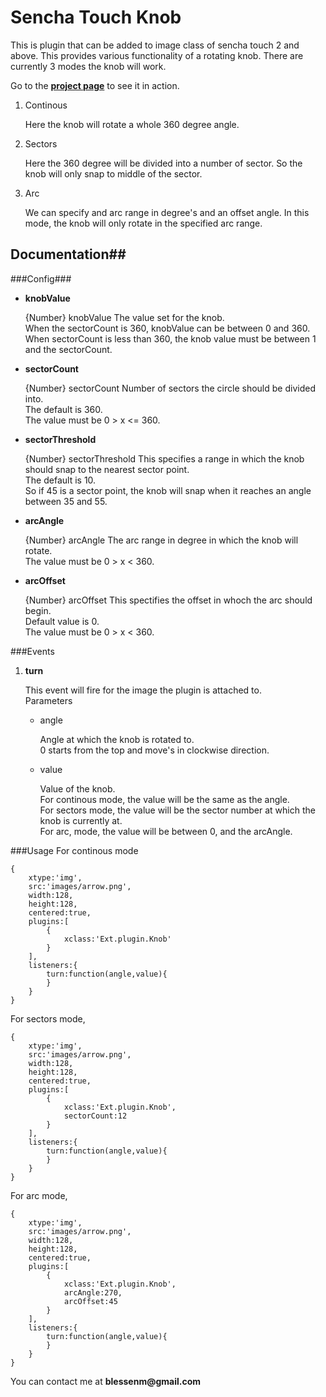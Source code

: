 Sencha Touch Knob
===================

This is plugin that can be added to image class of sencha touch 2 and above. This provides various functionality of a rotating knob. There are currently 3 modes the knob will work.

Go to the [__project page__](http://blessenm.github.com/SenchaTouchKnob/ "Sencha Touch Knob") to see it in action.

 1. Continous

    Here the knob will rotate a whole 360 degree angle.

 2. Sectors

    Here the 360 degree will be divided into a number of sector.
    So the knob will only snap to middle of the sector.

 3. Arc

    We can specify and arc range in degree's and an offset angle.
    In this mode, the knob will only rotate in the specified arc range.

## Documentation##

###Config###
 + __knobValue__  

   {Number} knobValue The value set for the knob.  
   When the sectorCount is 360, knobValue can be between 0 and 360.  
   When sectorCount is less than 360, the knob value must be between 1 and the sectorCount.
 + __sectorCount__

   {Number} sectorCount Number of sectors the circle should be divided into.  
   The default is 360.  
   The value must be 0 > x <= 360.
 + __sectorThreshold__

   {Number} sectorThreshold This specifies a range in which the knob should snap to the nearest sector point.  
   The default is 10.  
   So if 45 is a sector point, the knob will snap when it reaches an angle between 35 and 55.  
 + __arcAngle__

   {Number} arcAngle The arc range in degree in which the knob will rotate.  
   The value must be 0 > x < 360.  
 + __arcOffset__

   {Number} arcOffset This spectifies the offset in whoch the arc should begin.  
   Default value is 0.  
   The value must be 0 > x < 360.

###Events
1. __turn__

   This event will fire for the image the plugin is attached to.  
   Parameters  
   - angle

     Angle at which the knob is rotated to.  
     0 starts from the top and move's in clockwise direction.

   - value

     Value of the knob.  
     For continous mode, the value will be the same as the angle.  
     For sectors mode, the value will be the sector number at which the knob is currently at.  
     For arc, mode, the value will be between 0, and the arcAngle.

 

###Usage
   For continous mode

   

    {
        xtype:'img',
        src:'images/arrow.png',
        width:128,
        height:128,
        centered:true,
        plugins:[
            {
                xclass:'Ext.plugin.Knob'
            }
        ],
        listeners:{
            turn:function(angle,value){
            }
        }
    }  

For sectors mode,

   

    {
        xtype:'img',
        src:'images/arrow.png',
        width:128,
        height:128,
        centered:true,
        plugins:[
            {
                xclass:'Ext.plugin.Knob',
                sectorCount:12
            }
        ],
        listeners:{
            turn:function(angle,value){
            }
        }
    }

For arc mode,

   

    {
        xtype:'img',
        src:'images/arrow.png',
        width:128,
        height:128,
        centered:true,
        plugins:[
            {
                xclass:'Ext.plugin.Knob',
                arcAngle:270,
                arcOffset:45
            }
        ],
        listeners:{
            turn:function(angle,value){
            }
        }
    }  

 
You can contact me at __blessenm@gmail.com__